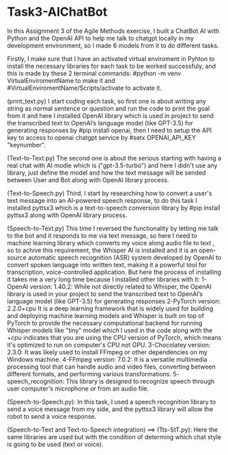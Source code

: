 # Task3-AIChatBot

In this Assignment 3 of the Agile Methods exercise, I built a ChatBot AI with Python and the OpenAI API to help me talk to chatgpt locally in my development environment, so I made 6 models from it to do different tasks.

Firstly, I make sure that I have an activated virtual enviroment in Pyhton to install the necessary libraries for each task to be worked successfuly, and this is made by these 2 terminal commands:
#python -m venv VirtualEnviromentName to make it and #VirtualEnviromentName/Scripts/activate to activate it.

(print_text.py)
I start coding each task, so first one is about writing any string as normal sentence or question and run the code to print the goal from it and here I installed OpenAI library which is used in project to send the transcribed text to OpenAI’s language model (like GPT-3.5) for generating responses by #pip install openai, then I need to setup the API key to access to openai chatgpt service by
#setx OPENAI_API_KEY "keynumber".

(Text-to-Text.py)
The second one is about the serious starting with having a real chat with AI modle which is ("gpt-3.5-turbo") and here I didn't use any library, just define the model and how the text message will be sended
between User and Bot along with OpenAI library process.

(Text-to-Speech.py)
Third, I start by researching how to convert a user's text message into an AI-powered speech response, to do this task I installed pyttsx3 which is a text-to-speech conversion library by #pip install pyttsx3 along with OpenAI library process.

(Speech-to-Text.py)
This time I reversed the functionality by letting me talk to the bot and it responds to me via text message, so here I need to machine learning library which converts my voice along audio file to text
, so to achive this requirement, the Whisper AI is installed and it is an open-source automatic speech recognition (ASR) system developed by OpenAI to convert spoken language into written text, making it a powerful tool for transcription, voice-controlled application.
But here the process of installing it takes me a very long time because I installed other libraries with it:
1-OpenAI version: 1.40.2:
While not directly related to Whisper, the OpenAI library is used in your project to send the transcribed text to OpenAI’s language model (like GPT-3.5) for generating responses
2-PyTorch version: 2.2.0+cpu
It is a deep learning framework that is widely used for building and deploying machine learning models and Whisper is built on top of PyTorch to provide the necessary computational backend for running Whisper models like "tiny" model which I used in the code along with the +cpu indicates that you are using the CPU version of PyTorch, which means it's optimized to run on computer's CPU not GPU.
3-Chocolatey version: 2.3.0:
It was likely used to install FFmpeg or other dependencies on my Windows machine.
4-FFmpeg version: 7.0.2:
It is a versatile multimedia processing tool that can handle audio and video files, converting between different formats, and performing various transformations.
5- speech_recognition: This library is designed to recognize speech through user computer's microphone or from an audio file.

(Speech-to-Speech.py):
In this task, I used a speech recognition library to send a voice message from my side, and the pyttsx3 library will allow the robot to send a voice response.

(Speech-to-Text and Text-to-Speech integration) ==> (Tts-StT.py):
Here the same libraries are used but with the condition of determing which chat style is going to be used (text or voice).
